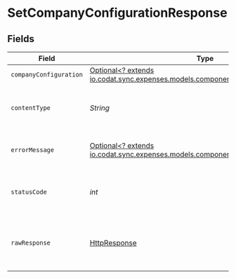 # SetCompanyConfigurationResponse


## Fields

| Field                                                                                                                                | Type                                                                                                                                 | Required                                                                                                                             | Description                                                                                                                          |
| ------------------------------------------------------------------------------------------------------------------------------------ | ------------------------------------------------------------------------------------------------------------------------------------ | ------------------------------------------------------------------------------------------------------------------------------------ | ------------------------------------------------------------------------------------------------------------------------------------ |
| `companyConfiguration`                                                                                                               | [Optional<? extends io.codat.sync.expenses.models.components.CompanyConfiguration>](../../models/components/CompanyConfiguration.md) | :heavy_minus_sign:                                                                                                                   | Success                                                                                                                              |
| `contentType`                                                                                                                        | *String*                                                                                                                             | :heavy_check_mark:                                                                                                                   | HTTP response content type for this operation                                                                                        |
| `errorMessage`                                                                                                                       | [Optional<? extends io.codat.sync.expenses.models.components.ErrorMessage>](../../models/components/ErrorMessage.md)                 | :heavy_minus_sign:                                                                                                                   | The request made is not valid.                                                                                                       |
| `statusCode`                                                                                                                         | *int*                                                                                                                                | :heavy_check_mark:                                                                                                                   | HTTP response status code for this operation                                                                                         |
| `rawResponse`                                                                                                                        | [HttpResponse<InputStream>](https://docs.oracle.com/en/java/javase/11/docs/api/java.net.http/java/net/http/HttpResponse.html)        | :heavy_check_mark:                                                                                                                   | Raw HTTP response; suitable for custom response parsing                                                                              |